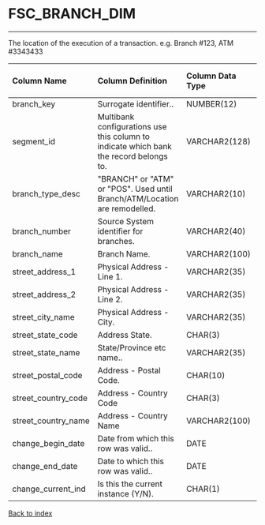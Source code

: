 # FSC_BRANCH_DIM

---

The location of the execution of a transaction.  e.g. Branch #123, ATM #3343433

| Column Name         | Column Definition                                                                      | Column Data Type   | Column Null Option   | PK   | FK   |
|:--------------------|:---------------------------------------------------------------------------------------|:-------------------|:---------------------|:-----|:-----|
| branch_key          | Surrogate identifier..                                                                 | NUMBER(12)         | Not Null             | Yes  | No   |
| segment_id          | Multibank configurations use this column to indicate which bank the record belongs to. | VARCHAR2(128)      | Not Null             | Yes  | No   |
| branch_type_desc    | "BRANCH" or "ATM" or "POS".  Used until Branch/ATM/Location are remodelled.            | VARCHAR2(10)       | Null                 | No   | No   |
| branch_number       | Source System identifier for branches.                                                 | VARCHAR2(40)       | Null                 | No   | No   |
| branch_name         | Branch Name.                                                                           | VARCHAR2(100)      | Null                 | No   | No   |
| street_address_1    | Physical Address - Line 1.                                                             | VARCHAR2(35)       | Null                 | No   | No   |
| street_address_2    | Physical Address - Line 2.                                                             | VARCHAR2(35)       | Null                 | No   | No   |
| street_city_name    | Physical Address - City.                                                               | VARCHAR2(35)       | Null                 | No   | No   |
| street_state_code   | Address State.                                                                         | CHAR(3)            | Null                 | No   | No   |
| street_state_name   | State/Province etc name..                                                              | VARCHAR2(35)       | Null                 | No   | No   |
| street_postal_code  | Address - Postal Code.                                                                 | CHAR(10)           | Null                 | No   | No   |
| street_country_code | Address - Country Code                                                                 | CHAR(3)            | Null                 | No   | No   |
| street_country_name | Address - Country Name                                                                 | VARCHAR2(100)      | Null                 | No   | No   |
| change_begin_date   | Date from which this row was valid..                                                   | DATE               | Null                 | No   | No   |
| change_end_date     | Date to which this row was valid..                                                     | DATE               | Not Null             | No   | No   |
| change_current_ind  | Is this the current instance (Y/N).                                                    | CHAR(1)            | Not Null             | No   | No   |

[Back to index](./index.md)